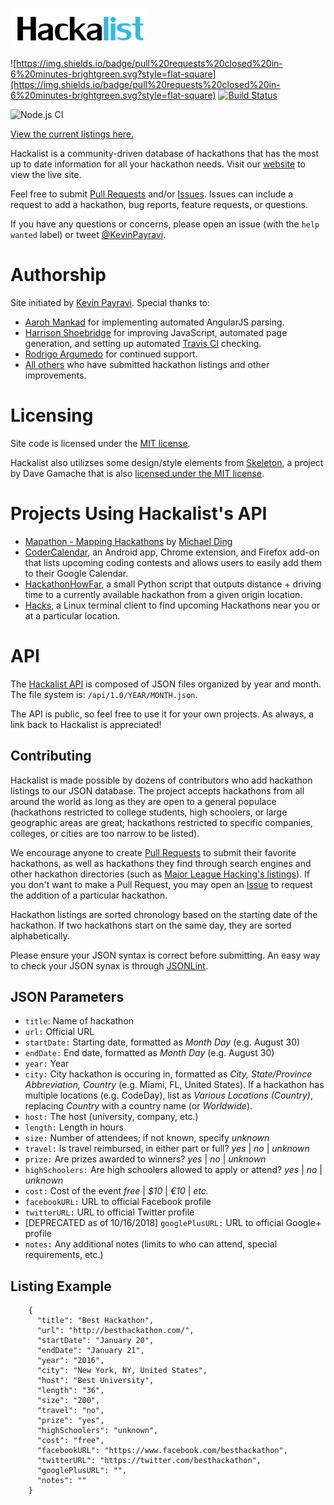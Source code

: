 ![hackalist-logo](images/logo.png)

![https://img.shields.io/badge/pull%20requests%20closed%20in-6%20minutes-brightgreen.svg?style=flat-square](https://img.shields.io/badge/pull%20requests%20closed%20in-6%20minutes-brightgreen.svg?style=flat-square) [![Build Status](https://travis-ci.org/Hackalist/Hackalist.github.io.svg?branch=master)](https://travis-ci.org/Hackalist/Hackalist.github.io)

![Node.js CI](https://github.com/Hackalist/Hackalist.github.io/workflows/Node.js%20CI/badge.svg)

[View the current listings here.](http://hackalist.org)

Hackalist is a community-driven database of hackathons that has the most up to date information for all your hackathon needs. Visit our [website](http://www.hackalist.org) to view the live site.

Feel free to submit [Pull Requests](http://github.com/Hackalist/Hackalist.github.io/pulls) and/or [Issues](http://github.com/Hackalist/Hackalist.github.io/issues). Issues can include a request to add a hackathon, bug reports, feature requests, or questions.

If you have any questions or concerns, please open an issue (with the `help wanted` label) or tweet [@KevinPayravi](http://twitter.com/KevinPayravi).

Authorship
=================================
Site initiated by [Kevin Payravi](http://www.kevinpayravi.com/). Special thanks to:
* [Aaroh Mankad](https://github.com/aarohmankad) for implementing automated AngularJS parsing.
* [Harrison Shoebridge](https://github.com/paked) for improving JavaScript, automated page generation, and setting up automated [Travis CI](https://travis-ci.org/) checking.
* [Rodrigo Argumedo](https://github.com/rodrigoargumedo) for continued support.
* [All others](https://github.com/Hackalist/Hackalist.github.io/graphs/contributors) who have submitted hackathon listings and other improvements.

Licensing
=================================
Site code is licensed under the [MIT license](https://github.com/Hackalist/Hackalist.github.io/blob/master/LICENSE).

Hackalist also utilizses some design/style elements from [Skeleton](http://getskeleton.com/), a project by Dave Gamache that is also [licensed under the MIT license](https://github.com/dhg/Skeleton/blob/master/LICENSE.md).

Projects Using Hackalist's API
=================================
* [Mapathon - Mapping Hackathons](http://mding5692.github.io/mapathon/prototype.html) by [Michael Ding](https://github.com/mding5692)
* [CoderCalendar](https://github.com/nishanthvijayan/CoderCalendar), an Android app, Chrome extension, and Firefox add-on that lists upcoming coding contests and allows users to easily add them to their Google Calendar.
* [HackathonHowFar](https://github.com/JoshuaRLiArchives/HackathonHowFar), a small Python script that outputs distance + driving time to a currently available hackathon from a given origin location.
* [Hacks](https://github.com/waseem18/Hacks), a Linux terminal client to find upcoming Hackathons near you or at a particular location.

API
=================================
The [Hackalist API](https://github.com/Hackalist/Hackalist.github.io/tree/master/api/1.0) is composed of JSON files organized by year and month. The file system is: `/api/1.0/YEAR/MONTH.json`.

The API is public, so feel free to use it for your own projects. As always, a link back to Hackalist is appreciated!

## Contributing
Hackalist is made possible by dozens of contributors who add hackathon listings to our JSON database. The project accepts hackathons from all around the world as long as they are open to a general populace (hackathons restricted to college students, high schoolers, or large geographic areas are great; hackathons restricted to specific companies, colleges, or cities are too narrow to be listed).

We encourage anyone to create [Pull Requests](http://github.com/Hackalist/Hackalist.github.io/pulls) to submit their favorite hackathons, as well as hackathons they find through search engines and other hackathon directories (such as [Major League Hacking's listings](https://mlh.io/)). If you don't want to make a Pull Request, you may open an [Issue](https://github.com/Hackalist/Hackalist.github.io/issues) to request the addition of a particular hackathon.

Hackathon listings are sorted chronology based on the starting date of the hackathon. If two hackathons start on the same day, they are sorted alphabetically.

Please ensure your JSON syntax is correct before submitting. An easy way to check your JSON synax is through [JSONLint](http://jsonlint.com/).

## JSON Parameters
* `title`: Name of hackathon
* `url:` Official URL
* `startDate:` Starting date, formatted as *Month Day* (e.g. August 30)
* `endDate:` End date, formatted as *Month Day* (e.g. August 30)
* `year:` Year
* `city:` City hackathon is occuring in, formatted as *City, State/Province Abbreviation, Country* (e.g. Miami, FL, United States). If a hackathon has multiple locations (e.g. CodeDay), list as *Various Locations (Country)*, replacing *Country* with a country name (or *Worldwide*).
* `host:` The host (university, company, etc.)
* `length:` Length in hours
* `size:` Number of attendees; if not known, specify *unknown*
* `travel:` Is travel reimbursed, in either part or full? *yes* | *no* | *unknown*
* `prize:` Are prizes awarded to winners? *yes* | *no* | *unknown*
* `highSchoolers:` Are high schoolers allowed to apply or attend? *yes* | *no* | *unknown*
* `cost:` Cost of the event *free* | *$10* | *€10* | *etc.*
* `facebookURL:` URL to official Facebook profile
* `twitterURL:` URL to official Twitter profile
* [DEPRECATED as of 10/16/2018] `googlePlusURL:` URL to official Google+ profile
* `notes:` Any additional notes (limits to who can attend, special requirements, etc.)

## Listing Example
```
    {
      "title": "Best Hackathon",
      "url": "http://besthackathon.com/",
      "startDate": "January 20",
      "endDate": "January 21",
      "year": "2016",
      "city": "New York, NY, United States",
      "host": "Best University",
      "length": "36",
      "size": "200",
      "travel": "no",
      "prize": "yes",
      "highSchoolers": "unknown",
      "cost": "free",
      "facebookURL": "https://www.facebook.com/besthackathon",
      "twitterURL": "https://twitter.com/besthackathon",
      "googlePlusURL": "",
      "notes": ""
    }
```
